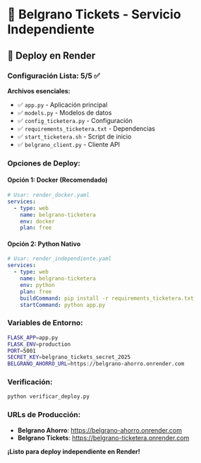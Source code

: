 # 🎫 Belgrano Tickets - Servicio Independiente

## 🚀 Deploy en Render

### **Configuración Lista: 5/5 ✅**

**Archivos esenciales:**
- ✅ `app.py` - Aplicación principal
- ✅ `models.py` - Modelos de datos
- ✅ `config_ticketera.py` - Configuración
- ✅ `requirements_ticketera.txt` - Dependencias
- ✅ `start_ticketera.sh` - Script de inicio
- ✅ `belgrano_client.py` - Cliente API

### **Opciones de Deploy:**

#### **Opción 1: Docker (Recomendado)**
```yaml
# Usar: render_docker.yaml
services:
  - type: web
    name: belgrano-ticketera
    env: docker
    plan: free
```

#### **Opción 2: Python Nativo**
```yaml
# Usar: render_independiente.yaml
services:
  - type: web
    name: belgrano-ticketera
    env: python
    plan: free
    buildCommand: pip install -r requirements_ticketera.txt
    startCommand: python app.py
```

### **Variables de Entorno:**
```bash
FLASK_APP=app.py
FLASK_ENV=production
PORT=5001
SECRET_KEY=belgrano_tickets_secret_2025
BELGRANO_AHORRO_URL=https://belgrano-ahorro.onrender.com
```

### **Verificación:**
```bash
python verificar_deploy.py
```

### **URLs de Producción:**
- **Belgrano Ahorro**: https://belgrano-ahorro.onrender.com
- **Belgrano Tickets**: https://belgrano-ticketera.onrender.com

**¡Listo para deploy independiente en Render!**
